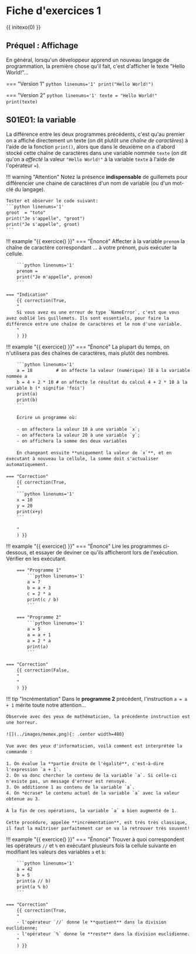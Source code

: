 # Fiche d'exercices 1

{{ initexo(0) }}

## Préquel : Affichage

En général, lorsqu'un développeur apprend un nouveau langage de programmation, la première chose qu'il fait, c'est d'afficher le texte "Hello World!"...

=== "Version 1"
    ```python linenums='1'
    print("Hello World!")
    ```

=== "Version 2"
    ```python linenums='1'
    texte = "Hello World!"
    print(texte)
    ```

## S01E01: la variable

La différence entre les deux programmes précédents, c'est qu'au premier on a affiché directement un texte (on dit plutôt une *chaîne de caractères*) à l'aide de la fonction `print()`, alors que dans le deuxième on a d'abord stocké cette chaîne de caractères dans une variable nommée `texte` (on dit qu'on a *affecté* la valeur `"Hello World!"` à la variable `texte` à l'aide de l'opérateur `=`).

!!! warning "Attention"
    Notez la présence **indispensable** de guillemets pour différencier une chaine de caractères d'un nom de variable (ou d'un mot-clé du langage).

    Tester et observer le code suivant:
    ```python linenums='1'
    groot  = "toto"
    print("Je s'appelle", "groot")
    print("Je s'appelle", groot)
    ```
    

!!! example "{{ exercice() }}"
    === "Énoncé" 
        Affecter à la variable `prenom` la chaîne de caractère correspondant ... à votre prénom, puis exécuter la cellule.

        ```python linenums='1'
        prenom = 
        print("Je m'appelle", prenom)
        ```
        
    === "Indication" 
        {{ correction(True, 
        "
        Si vous avez eu une erreur de type `NameError`, c'est que vous avez oublié les guillemets. Ils sont essentiels, pour faire la différence entre une chaîne de caractères et le nom d'une variable.
        "
        ) }}

!!! example "{{ exercice() }}"
    === "Énoncé" 
        La plupart du temps, on n'utilisera pas des chaînes de caractères, mais plutôt des nombres.

        ```python linenums='1'
        a = 18         # on affecte la valeur (numérique) 18 à la variable nommée a
        b = 4 + 2 * 10 # on affecte le résultat du calcul 4 + 2 * 10 à la variable b (* signifie 'fois')
        print(a)
        print(b)
        ```

        Écrire un programme où:

        - on affectera la valeur 10 à une variable `x`;
        - on affectera la valeur 20 à une variable `y`;
        - on affichera la somme des deux variables

        En changeant ensuite **uniquement la valeur de `x`**, et en éxécutant à nouveau la cellule, la somme doit s'actualiser automatiquement.
        
    === "Correction" 
        {{ correction(True, 
        "
        ```python linenums='1'
        x = 10
        y = 20
        print(x+y)
        ```
        
        "
        ) }}

!!! example "{{ exercice() }}"
    === "Énoncé" 
        Lire les programmes ci-dessous, et essayer de deviner ce qu'ils afficheront lors de l'exécution. Vérifier en les exécutant.

        === "Programme 1"
            ```python linenums='1'
            a = 7
            b = a + 3
            c = 2 * a
            print(c / b)
            ```

        === "Programme 2"
            ```python linenums='1'
            a = 5
            a = a + 1
            a = 2 * a
            print(a)
            ```
        
    === "Correction" 
        {{ correction(False, 
        "
        "
        ) }}

!!! tip "Incrémentation"
    Dans le **programme 2** précédent, l'instruction `a = a + 1` mérite toute notre attention...

    Observée avec des yeux de mathématicien, la précédente instruction est une horreur.

    ![](../images/memex.png){: .center width=480} 

    Vue avec des yeux d'informaticien, voilà comment est interprétée la commande :

    1. On évalue la **partie droite de l'égalité**, c'est-à-dire l'expression `a + 1`.
    2. On va donc chercher le contenu de la variable `a`. Si celle-ci n'existe pas, un message d'erreur est renvoyé.
    3. On additionne 1 au contenu de la variable `a`.
    4. On *écrase* le contenu actuel de la variable `a` avec la valeur obtenue au 3.

    À la fin de ces opérations, la variable `a` a bien augmenté de 1.

    Cette procédure, appelée **incrémentation**, est très très classique, il faut la maîtriser parfaitement car on va la retrouver très souvent!

!!! example "{{ exercice() }}"
    === "Énoncé" 
        Trouver à quoi correspondent les opérateurs `//` et `%` en exécutant plusieurs fois la cellule suivante en modifiant les valeurs des variables `a` et `b`:

        ```python linenums='1'
        a = 42
        b = 5
        print(a // b)
        print(a % b)
        ```
        
    === "Correction" 
        {{ correction(True, 
        "
        - l'opérateur `//` donne le **quotient** dans la division euclidienne;
        - l'opérateur `%` donne le **reste** dans la division euclidienne.
        "
        ) }}